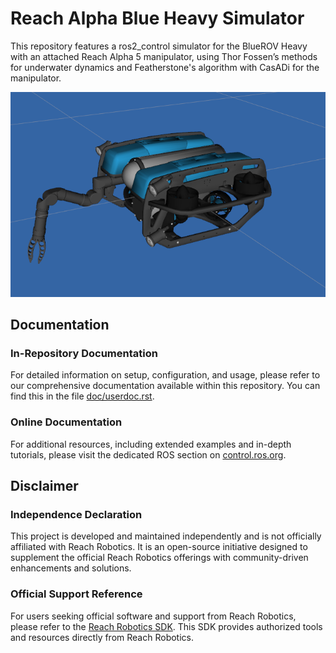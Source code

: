 # Reach Alpha Blue Heavy Simulator

This repository features a ros2_control simulator for the BlueROV Heavy with an attached Reach Alpha 5 manipulator, using Thor Fossen’s methods for underwater dynamics and Featherstone's algorithm with CasADi for the manipulator.


![alt text](./doc/uvms.png?raw=true "Blue Heavy with Reach Alpha attached")

## Documentation

### In-Repository Documentation

For detailed information on setup, configuration, and usage, please refer to our comprehensive documentation available within this repository. You can find this in the file [doc/userdoc.rst](doc/userdoc.rst).

### Online Documentation

For additional resources, including extended examples and in-depth tutorials, please visit the dedicated ROS section on [control.ros.org](https://control.ros.org/master/doc/ros2_control_demos/example_3/doc/userdoc.html).

## Disclaimer

### Independence Declaration

This project is developed and maintained independently and is not officially affiliated with Reach Robotics. It is an open-source initiative designed to supplement the official Reach Robotics offerings with community-driven enhancements and solutions.

### Official Support Reference

For users seeking official software and support from Reach Robotics, please refer to the [Reach Robotics SDK](https://github.com/Reach-Robotics/reach_robotics_sdk/tree/master). This SDK provides authorized tools and resources directly from Reach Robotics.
